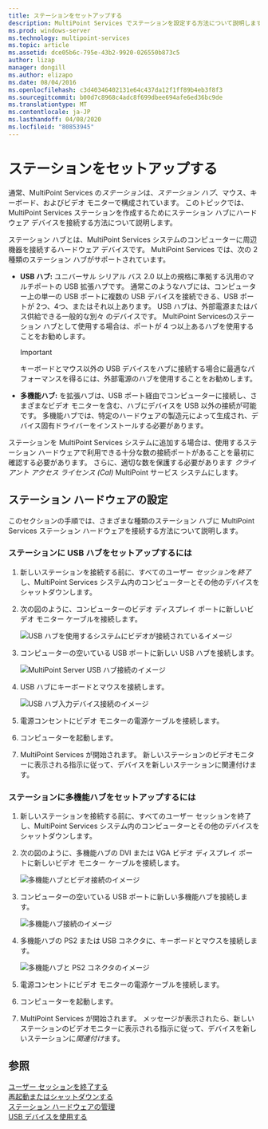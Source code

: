 ```yaml
---
title: ステーションをセットアップする
description: MultiPoint Services でステーションを設定する方法について説明します。
ms.prod: windows-server
ms.technology: multipoint-services
ms.topic: article
ms.assetid: dce05b6c-795e-43b2-9920-026550b873c5
author: lizap
manager: dongill
ms.author: elizapo
ms.date: 08/04/2016
ms.openlocfilehash: c3d40346402131e64c437da12f1ff89b4eb3f8f3
ms.sourcegitcommit: b00d7c8968c4adc8f699dbee694afe6ed36bc9de
ms.translationtype: MT
ms.contentlocale: ja-JP
ms.lasthandoff: 04/08/2020
ms.locfileid: "80853945"
---
```

# <a name="set-up-a-station"></a>ステーションをセットアップする
通常、MultiPoint Services の*ステーション*は、*ステーション ハブ*、マウス、キーボード、およびビデオ モニターで構成されています。 このトピックでは、MultiPoint Services ステーションを作成するためにステーション ハブにハードウェア デバイスを接続する方法について説明します。  
  
ステーション ハブとは、MultiPoint Services システムのコンピューターに周辺機器を接続するハードウェア デバイスです。 MultiPoint Services では、次の 2 種類のステーション ハブがサポートされています。  
  
-   **USB ハブ:** ユニバーサル シリアル バス 2.0 以上の規格に準拠する汎用のマルチポートの USB 拡張ハブです。 通常このようなハブには、コンピューター上の単一の USB ポートに複数の USB デバイスを接続できる、USB ポートが 2つ、4つ、またはそれ以上あります。 USB ハブは、外部電源またはバス供給できる一般的な別々 のデバイスです。 MultiPoint Servicesのステーション ハブとして使用する場合は、ポートが 4 つ以上あるハブを使用することをお勧めします。  
  
    > [!IMPORTANT]  
    > キーボードとマウス以外の USB デバイスをハブに接続する場合に最適なパフォーマンスを得るには、外部電源のハブを使用することをお勧めします。  
  
-   **多機能ハブ:** を拡張ハブは、USB ポート経由でコンピューターに接続し、さまざまなビデオ モニターを含む、ハブにデバイスを USB 以外の接続が可能です。 多機能ハブでは、特定のハードウェアの製造元によって生成され、デバイス固有ドライバーをインストールする必要があります。  
  
ステーションを MultiPoint Services システムに追加する場合は、使用するステーション ハードウェアで利用できる十分な数の接続ポートがあることを最初に確認する必要があります。 さらに、適切な数を保護する必要があります *クライアント アクセス ライセンス (Cal)* MultiPoint サービス システムにします。  
  
## <a name="setting-up-station-hardware"></a>ステーション ハードウェアの設定  
このセクションの手順では、さまざまな種類のステーション ハブに MultiPoint Services ステーション ハードウェアを接続する方法について説明します。  
  
### <a name="to-set-up-a-station-with-a-usb-hub"></a>ステーションに USB ハブをセットアップするには  
  
1.  新しいステーションを接続する前に、すべてのユーザー *セッション*を*終了*し、MultiPoint Services システム内のコンピューターとその他のデバイスをシャットダウンします。  
  
2.  次の図のように、コンピューターのビデオ ディスプレイ ポートに新しいビデオ モニター ケーブルを接続します。  
  
    ![USB ハブを使用するシステムにビデオが接続されているイメージ](./media/WMSVideoConnection.gif)  
  
3.  コンピューターの空いている USB ポートに新しい USB ハブを接続します。  
  
    ![MultiPoint Server USB ハブ接続のイメージ](./media/WMSUSBHubConnection.gif)  
  
4.  USB ハブにキーボードとマウスを接続します。  
  
    ![USB ハブ入力デバイス接続のイメージ](./media/WMSUSBDeviceConnection.gif)  
  
5.  電源コンセントにビデオ モニターの電源ケーブルを接続します。  
  
6.  コンピューターを起動します。  
  
7.  MultiPoint Services が開始されます。 新しいステーションのビデオモニターに表示される指示に従って、デバイスを新しいステーションに関連付けます。  
  
### <a name="to-set-up-a-station-with-a-multifunction-hub"></a>ステーションに多機能ハブをセットアップするには  
  
1.  新しいステーションを接続する前に、すべてのユーザー セッションを終了し、MultiPoint Services システム内のコンピューターとその他のデバイスをシャットダウンします。  
  
2.  次の図のように、多機能ハブの DVI または VGA ビデオ ディスプレイ ポートに新しいビデオ モニター ケーブルを接続します。  
  
    ![多機能ハブとビデオ接続のイメージ](./media/WMSMultifunctionHubVideoConnection.gif)  
  
3.  コンピューターの空いている USB ポートに新しい多機能ハブを接続します。  
  
    ![多機能ハブ接続のイメージ](./media/WMSMultifunctionHubConnection.gif)  
  
4.  多機能ハブの PS2 または USB コネクタに、キーボードとマウスを接続します。  
  
    ![多機能ハブと PS2 コネクタのイメージ](./media/WMSMultifunctionHubPS2Connection.gif)  
  
5.  電源コンセントにビデオ モニターの電源ケーブルを接続します。  
  
6.  コンピューターを起動します。  
  
7.  MultiPoint Services が開始されます。 メッセージが表示されたら、新しいステーションのビデオモニターに表示される指示に従って、デバイスを新しいステーションに*関連付け*ます。  
  
## <a name="see-also"></a>参照  
[ユーザー セッションを終了する](End-a-User-Session.md)  
[再起動またはシャットダウンする](Restart-or-Shut-Down.md)  
[ステーション ハードウェアの管理](Manage-Station-Hardware.md)  
[USB デバイスを使用する](Work-with-USB-Devices.md)